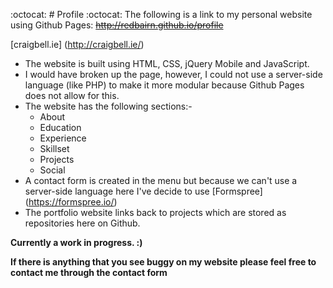 :octocat: # Profile :octocat:
The following is a link to my personal website using Github Pages:
~~http://redbairn.github.io/profile~~ 

[craigbell.ie] (http://craigbell.ie/)

- The website is built using HTML, CSS, jQuery Mobile and JavaScript.
- I would have broken up the page, however, I could not use a server-side language (like PHP) to make it more modular because Github Pages does not allow for this.
- The website has the following sections:-
  - About
  - Education
  - Experience
  - Skillset
  - Projects
  - Social
- A contact form is created in the menu but because we can't use a server-side language here I've decide to use [Formspree] (https://formspree.io/)
- The portfolio website links back to projects which are stored as repositories here on Github.

**Currently a work in progress. :)**

**If there is anything that you see buggy on my website please feel free to contact me through the contact form**
